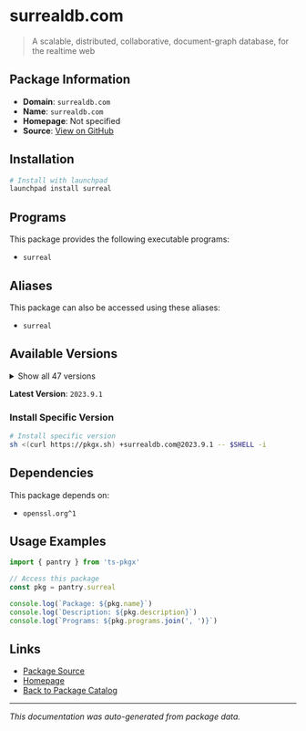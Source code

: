 # surrealdb.com

> A scalable, distributed, collaborative, document-graph database, for the realtime web

## Package Information

- **Domain**: `surrealdb.com`
- **Name**: `surrealdb.com`
- **Homepage**: Not specified
- **Source**: [View on GitHub](https://github.com/pkgxdev/pantry/tree/main/projects/surrealdb.com/package.yml)

## Installation

```bash
# Install with launchpad
launchpad install surreal
```

## Programs

This package provides the following executable programs:

- `surreal`

## Aliases

This package can also be accessed using these aliases:

- `surreal`

## Available Versions

<details>
<summary>Show all 47 versions</summary>

- `2023.9.1`, `2.3.5`, `2.3.4`, `2.3.3`, `2.3.2`
- `2.3.1`, `2.3.0`, `2.2.5`, `2.2.4`, `2.2.3`
- `2.2.2`, `2.2.1`, `2.2.0`, `2.1.7`, `2.1.6`
- `2.1.5`, `2.1.4`, `2.1.3`, `2.1.2`, `2.1.1`
- `2.1.0`, `2.0.5`, `2.0.4`, `2.0.3`, `2.0.2`
- `2.0.1`, `2.0.0`, `1.5.6`, `1.5.5`, `1.5.4`
- `1.5.3`, `1.5.2`, `1.5.1`, `1.5.0`, `1.4.2`
- `1.4.0`, `1.3.1`, `1.3.0`, `1.2.2`, `1.2.1`
- `1.2.0`, `1.1.1`, `1.1.0`, `1.0.2`, `1.0.1`
- `1.0.0`, `0.0.0`

</details>

**Latest Version**: `2023.9.1`

### Install Specific Version

```bash
# Install specific version
sh <(curl https://pkgx.sh) +surrealdb.com@2023.9.1 -- $SHELL -i
```

## Dependencies

This package depends on:

- `openssl.org^1`

## Usage Examples

```typescript
import { pantry } from 'ts-pkgx'

// Access this package
const pkg = pantry.surreal

console.log(`Package: ${pkg.name}`)
console.log(`Description: ${pkg.description}`)
console.log(`Programs: ${pkg.programs.join(', ')}`)
```

## Links

- [Package Source](https://github.com/pkgxdev/pantry/tree/main/projects/surrealdb.com/package.yml)
- [Homepage](#)
- [Back to Package Catalog](../package-catalog.md)

---

*This documentation was auto-generated from package data.*
